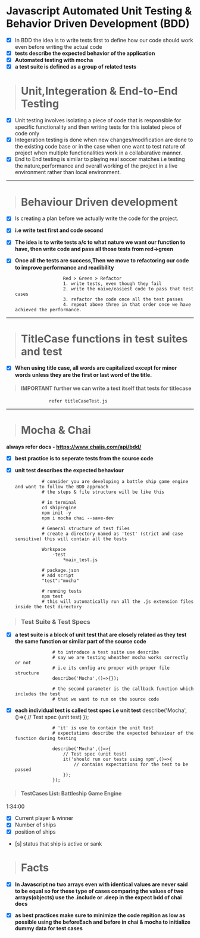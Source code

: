 # Javascript Automated Unit Testing & Behavior Driven Development (BDD)

- [x] In BDD the idea is to write tests first to define how our code should work even before writing the actual code
- [x] **tests describe the expected behavior of the application**
- [x] **Automated testing with mocha**
- [x] **a test suite is defined as a group of related tests**
                
> # Unit,Integeration & End-to-End Testing

- [x] Unit testing involves isolating a piece of code that is responsible for specific functionality and then writing tests for this isolated piece of code only
- [x] Integeration testing is done when new changes/modification are done to the existing code base or in the case when one want to test nature of project when multiple functionalities work in a collabarative manner.
- [x] End to End testing is similar to playing real soccer matches i.e testing the nature,performance and overall working of the project in a live environment rather than local environment.

***

> # Behaviour Driven development

- [x] Is creating a plan before we actually write the code for the project.            
- [x] **i.e write test first and code second**
- [x] **The idea is to write tests a/c to what nature we want our function to have, then write code and pass all those tests from red->green**
- [x] **Once all the tests are success,Then we move to refactoring our code to improve performance and readibility**

                        Red > Green > Refactor
                        1. write tests, even though they fail
                        2. write the naive/easiest code to pass that test cases
                        3. refactor the code once all the test passes
                        4. repeat above three in that order once we have achieved the performance.
***

> # TitleCase functions in test suites and test
- [x] **When using title case, all words are capitalized except for minor words unless they are the first or last word of the title.**


> #### **IMPORTANT further we can write a test itself that tests for titlecase**

                    refer titleCaseTest.js

***

> # Mocha & Chai
**always refer docs - https://www.chaijs.com/api/bdd/**


- [x] **best practice is to seperate tests from the source code**
- [x] **unit test describes the expected behaviour**

                # consider you are developing a battle ship game engine and want to follow the BDD approach
                # the steps & file structure will be like this

                # in terminal
                cd shipEngine
                npm init -y
                npm i mocha chai --save-dev

                # General structure of test files
                # create a directory named as 'test' (strict and case sensitive) this will contain all the tests
                
                Workspace
                    -test
                        *main_test.js
                
                # package.json
                # add script
                "test":"mocha"
                
                # running tests
                npm test
                # this will automatically run all the .js extension files inside the test directory

> ### Test Suite & Test Specs

- [x] **a test suite is a block of unit test that are closely related as they test the same function or similar part of the source code**

                    # to introduce a test suite use describe
                    # say we are testing wheather mocha works correctly or not
                    # i.e its config are proper with proper file structure
                    describe('Mocha',()=>{});

                    # the second parameter is the callback function which includes the test 
                    # that we want to run on the source code

- [x] **each individual test is called test spec i.e unit test**
                    describe('Mocha',()=>{
                        // Test spec (unit test)
                    });

                    # 'it' is use to contain the unit test
                    # expectations describe the expected behaviour of the function during testing
                    
                    describe('Mocha',()=>{
                        // Test spec (unit test)
                        it('should run our tests using npm',()=>{
                            // contains expectations for the test to be passed
                        });
                    });

> #### TestCases List: Battleship Game Engine 
1:34:00
- [x] Current player & winner
- [x] Number of ships
- [x] position of ships
- [s] status that ship is active or sank

> # Facts

- [x] **In Javascript no two arrays even with identical values are never said to be equal so for these type of  cases comparing the values of two arrays(objects) use the .include or .deep in the expect bdd of chai docs**

- [x] **as best practices make sure to minimize the code repition as low as possible using the beforeEach and before in chai & mocha to initialize dummy data for test cases**